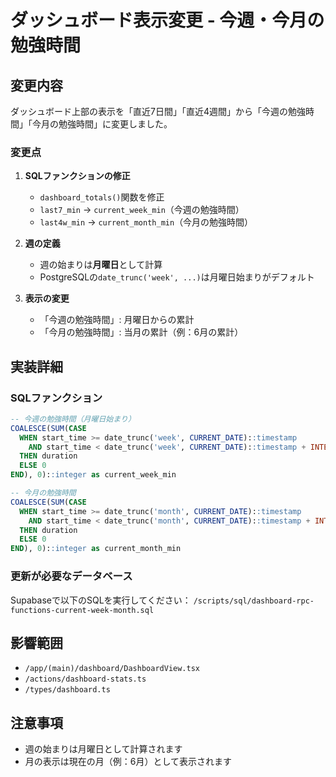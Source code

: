 # ダッシュボード表示変更 - 今週・今月の勉強時間

## 変更内容

ダッシュボード上部の表示を「直近7日間」「直近4週間」から「今週の勉強時間」「今月の勉強時間」に変更しました。

### 変更点

1. **SQLファンクションの修正**
   - `dashboard_totals()`関数を修正
   - `last7_min` → `current_week_min`（今週の勉強時間）
   - `last4w_min` → `current_month_min`（今月の勉強時間）

2. **週の定義**
   - 週の始まりは**月曜日**として計算
   - PostgreSQLの`date_trunc('week', ...)`は月曜日始まりがデフォルト

3. **表示の変更**
   - 「今週の勉強時間」: 月曜日からの累計
   - 「今月の勉強時間」: 当月の累計（例：6月の累計）

## 実装詳細

### SQLファンクション
```sql
-- 今週の勉強時間（月曜日始まり）
COALESCE(SUM(CASE 
  WHEN start_time >= date_trunc('week', CURRENT_DATE)::timestamp
    AND start_time < date_trunc('week', CURRENT_DATE)::timestamp + INTERVAL '7 days'
  THEN duration 
  ELSE 0 
END), 0)::integer as current_week_min

-- 今月の勉強時間
COALESCE(SUM(CASE 
  WHEN start_time >= date_trunc('month', CURRENT_DATE)::timestamp
    AND start_time < date_trunc('month', CURRENT_DATE)::timestamp + INTERVAL '1 month'
  THEN duration 
  ELSE 0 
END), 0)::integer as current_month_min
```

### 更新が必要なデータベース

Supabaseで以下のSQLを実行してください：
`/scripts/sql/dashboard-rpc-functions-current-week-month.sql`

## 影響範囲

- `/app/(main)/dashboard/DashboardView.tsx`
- `/actions/dashboard-stats.ts`
- `/types/dashboard.ts`

## 注意事項

- 週の始まりは月曜日として計算されます
- 月の表示は現在の月（例：6月）として表示されます